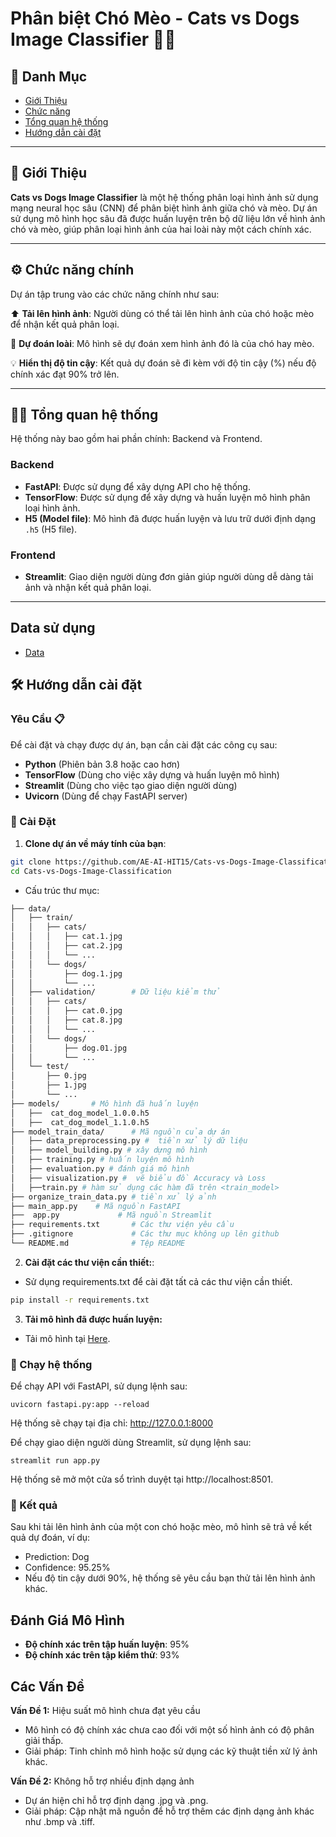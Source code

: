 # Phân biệt Chó Mèo - Cats vs Dogs Image Classifier 🐶🐱

## 🔎 Danh Mục

- [Giới Thiệu](#Giới-Thiệu)
- [Chức năng](#Chức-năng-chính)
- [Tổng quan hệ thống](#Tổng-quan-hệ-thống)
- [Hướng dẫn cài đặt](#Hướng-dẫn-cài-đặt)

---

## 📝 Giới Thiệu

**Cats vs Dogs Image Classifier** là một hệ thống phân loại hình ảnh sử dụng mạng neural học sâu (CNN) để phân biệt hình ảnh giữa chó và mèo. Dự án sử dụng mô hình học sâu đã được huấn luyện trên bộ dữ liệu lớn về hình ảnh chó và mèo, giúp phân loại hình ảnh của hai loài này một cách chính xác.

---
## ⚙️ Chức năng chính

Dự án tập trung vào các chức năng chính như sau:

⬆️ **Tải lên hình ảnh**: Người dùng có thể tải lên hình ảnh của chó hoặc mèo để nhận kết quả phân loại.

🎯 **Dự đoán loài**: Mô hình sẽ dự đoán xem hình ảnh đó là của chó hay mèo.

💡 **Hiển thị độ tin cậy**: Kết quả dự đoán sẽ đi kèm với độ tin cậy (%) nếu độ chính xác đạt 90% trở lên.

---

## 👩‍💻 Tổng quan hệ thống

Hệ thống này bao gồm hai phần chính: Backend và Frontend.

### Backend

- **FastAPI**: Được sử dụng để xây dựng API cho hệ thống.
- **TensorFlow**: Được sử dụng để xây dựng và huấn luyện mô hình phân loại hình ảnh.
- **H5 (Model file)**: Mô hình đã được huấn luyện và lưu trữ dưới định dạng `.h5` (H5 file).

### Frontend

- **Streamlit**: Giao diện người dùng đơn giản giúp người dùng dễ dàng tải ảnh và nhận kết quả phân loại.

---
## Data sử dụng
 - [Data](https://drive.google.com/file/d/1y0ce7a_nTuxLxsC7GCfZMYpAxeSejIiQ/view?usp=drive_link)
## 🛠️ Hướng dẫn cài đặt

### Yêu Cầu 📋

Để cài đặt và chạy được dự án, bạn cần cài đặt các công cụ sau:

- **Python** (Phiên bản 3.8 hoặc cao hơn)
- **TensorFlow** (Dùng cho việc xây dựng và huấn luyện mô hình)
- **Streamlit** (Dùng cho việc tạo giao diện người dùng)
- **Uvicorn** (Dùng để chạy FastAPI server)

### 🔨 Cài Đặt

1. **Clone dự án về máy tính của bạn**:

```bash
git clone https://github.com/AE-AI-HIT15/Cats-vs-Dogs-Image-Classification.git
cd Cats-vs-Dogs-Image-Classification
```
- Cấu trúc thư mục:
```bash
├── data/              
│   ├── train/
│   │   ├── cats/
│   │   │   ├── cat.1.jpg
│   │   │   ├── cat.2.jpg
│   │   │   └── ...
│   │   └── dogs/
│   │       ├── dog.1.jpg
│   │       └── ...
│   ├── validation/        # Dữ liệu kiểm thử
│   │   ├── cats/
│   │   │   ├── cat.0.jpg
│   │   │   ├── cat.8.jpg
│   │   │   └── ...
│   │   └── dogs/
│   │       ├── dog.01.jpg
│   │       └── ...
│   └── test/
│       ├── 0.jpg
│       ├── 1.jpg
│       └── ...  
├── models/       # Mô hình đã huấn luyện      
│   ├──  cat_dog_model_1.0.0.h5
│   ├──  cat_dog_model_1.1.0.h5
├── model_train_data/      # Mã nguồn của dự án
│   ├── data_preprocessing.py #  tiền xử lý dữ liệu
│   ├── model_building.py # xây dựng mô hình
│   ├── training.py # huấn luyện mô hình
│   ├── evaluation.py # đánh giá mô hình
│   ├── visualization.py #  vẽ biểu đồ Accuracy và Loss
│   ├──train.py # hàm sử dụng các hàm đã trên <train_model>
├── organize_train_data.py # tiền xử lý ảnh
├── main_app.py    # Mã nguồn FastAPI
├──  app.py             # Mã nguồn Streamlit
├── requirements.txt       # Các thư viện yêu cầu
├── .gitignore             # Các thư mục không up lên github
└── README.md              # Tệp README
```
2. **Cài đặt các thư viện cần thiết:**:
- Sử dụng requirements.txt để cài đặt tất cả các thư viện cần thiết.
```bash
pip install -r requirements.txt
```
3. **Tải mô hình đã được huấn luyện:**
- Tải mô hình tại [Here](https://drive.google.com/drive/folders/1nD02S5aihGwY2PrykKn4SZDv_GRHGzxf).

### 🎯 Chạy hệ thống
Để chạy API với FastAPI, sử dụng lệnh sau:
```
uvicorn fastapi.py:app --reload
```
Hệ thống sẽ chạy tại địa chỉ: http://127.0.0.1:8000

Để chạy giao diện người dùng Streamlit, sử dụng lệnh sau:
```
streamlit run app.py
```
Hệ thống sẽ mở một cửa sổ trình duyệt tại http://localhost:8501.
### 🎉 Kết quả
 Sau khi tải lên hình ảnh của một con chó hoặc mèo, mô hình sẽ trả về kết quả dự đoán, ví dụ:

- Prediction: Dog
- Confidence: 95.25%
- Nếu độ tin cậy dưới 90%, hệ thống sẽ yêu cầu bạn thử tải lên hình ảnh khác.
## Đánh Giá Mô Hình
- **Độ chính xác trên tập huấn luyện**: 95%
- **Độ chính xác trên tập kiểm thử**: 93%

## Các Vấn Đề
**Vấn Đề 1:** Hiệu suất mô hình chưa đạt yêu cầu
- Mô hình có độ chính xác chưa cao đối với một số hình ảnh có độ phân giải thấp.
- Giải pháp: Tinh chỉnh mô hình hoặc sử dụng các kỹ thuật tiền xử lý ảnh khác.

**Vấn Đề 2:** Không hỗ trợ nhiều định dạng ảnh
- Dự án hiện chỉ hỗ trợ định dạng .jpg và .png.
- Giải pháp: Cập nhật mã nguồn để hỗ trợ thêm các định dạng ảnh khác như .bmp và .tiff.